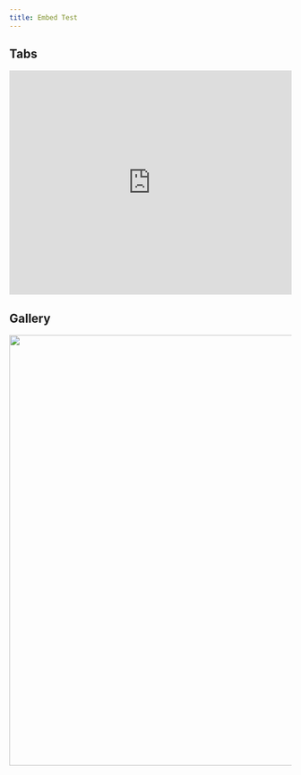 ```yaml
---
title: Embed Test
---
```


## Tabs

<iframe height="400px" width="100%" src="https://repl.it/@Meowcolm024/SilkyTotalHashmap?lite=true" scrolling="no" frameborder="no" allowtransparency="true" allowfullscreen="true" sandbox="allow-forms allow-pointer-lock allow-popups allow-same-origin allow-scripts allow-modals"></iframe>

## Gallery

<a data-flickr-embed="true" data-header="true" data-footer="true" href="https://www.flickr.com/photos/139582412@N05" title=""><img src="https://live.staticflickr.com/65535/50531338886_c262d34241_b.jpg" width="1024" height="768" alt=""></a><script async src="//embedr.flickr.com/assets/client-code.js" charset="utf-8"></script>
